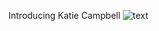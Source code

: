 Introducing Katie Campbell
![text](kcampbell99.github.io/6BDE17C4-601F-48FC-B7CE-06831DC9470F/images/imagetitle.filetype)
